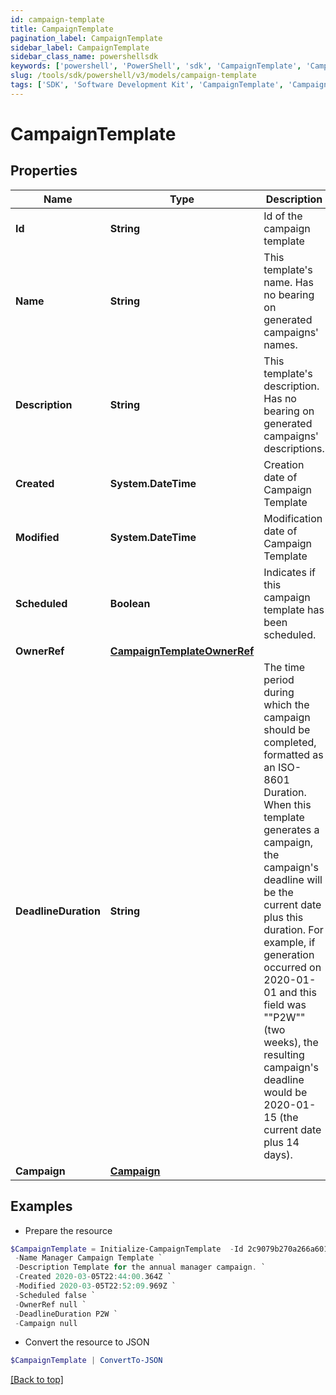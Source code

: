 ```yaml
---
id: campaign-template
title: CampaignTemplate
pagination_label: CampaignTemplate
sidebar_label: CampaignTemplate
sidebar_class_name: powershellsdk
keywords: ['powershell', 'PowerShell', 'sdk', 'CampaignTemplate', 'CampaignTemplate'] 
slug: /tools/sdk/powershell/v3/models/campaign-template
tags: ['SDK', 'Software Development Kit', 'CampaignTemplate', 'CampaignTemplate']
---
```



# CampaignTemplate

## Properties

Name | Type | Description | Notes
------------ | ------------- | ------------- | -------------
**Id** | **String** | Id of the campaign template | [optional] 
**Name** | **String** | This template's name. Has no bearing on generated campaigns' names. | [required]
**Description** | **String** | This template's description. Has no bearing on generated campaigns' descriptions. | [required]
**Created** | **System.DateTime** | Creation date of Campaign Template | [required][readonly] 
**Modified** | **System.DateTime** | Modification date of Campaign Template | [required][readonly] 
**Scheduled** | **Boolean** | Indicates if this campaign template has been scheduled. | [optional] [readonly] [default to $false]
**OwnerRef** | [**CampaignTemplateOwnerRef**](campaign-template-owner-ref) |  | [optional] 
**DeadlineDuration** | **String** | The time period during which the campaign should be completed, formatted as an ISO-8601 Duration. When this template generates a campaign, the campaign's deadline will be the current date plus this duration. For example, if generation occurred on 2020-01-01 and this field was ""P2W"" (two weeks), the resulting campaign's deadline would be 2020-01-15 (the current date plus 14 days). | [optional] 
**Campaign** | [**Campaign**](campaign) |  | [required]

## Examples

- Prepare the resource
```powershell
$CampaignTemplate = Initialize-CampaignTemplate  -Id 2c9079b270a266a60170a277bb960008 `
 -Name Manager Campaign Template `
 -Description Template for the annual manager campaign. `
 -Created 2020-03-05T22:44:00.364Z `
 -Modified 2020-03-05T22:52:09.969Z `
 -Scheduled false `
 -OwnerRef null `
 -DeadlineDuration P2W `
 -Campaign null
```

- Convert the resource to JSON
```powershell
$CampaignTemplate | ConvertTo-JSON
```


[[Back to top]](#) 

